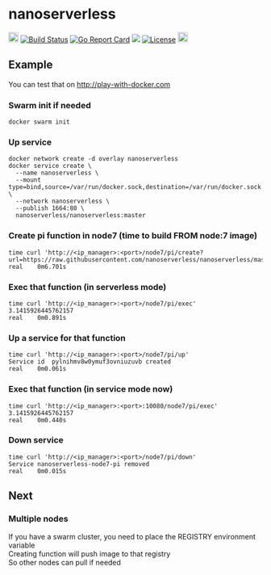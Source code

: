 # nanoserverless
<a href="https://hub.docker.com/r/nanoserverless/nanoserverless" target="blank"><img src="https://upload.wikimedia.org/wikipedia/commons/7/79/Docker_(container_engine)_logo.png" height="20"/></a>
[![Build Status](https://travis-ci.org/nanoserverless/nanoserverless.svg?branch=master)](https://travis-ci.org/nanoserverless/nanoserverless)
[![Go Report Card](https://goreportcard.com/badge/nanoserverless/nanoserverless)](http://goreportcard.com/report/nanoserverless/nanoserverless)
[![](https://images.microbadger.com/badges/image/nanoserverless/nanoserverless.svg)](https://microbadger.com/images/nanoserverless/nanoserverless)
[![License](https://img.shields.io/badge/license-MIT-blue.svg)](https://github.com/nanoserverless/nanoserverless/blob/master/LICENSE.md)
<a href="https://travis-ci.org/nanoserverless/nanoserverless" target="blank"><img src="https://travis-ci.org/nanoserverless/nanoserverless.svg?branch=master" height="20"/></a>

## Example
You can test that on http://play-with-docker.com

### Swarm init if needed
```
docker swarm init
```

### Up service
```
docker network create -d overlay nanoserverless
docker service create \
  --name nanoserverless \
  --mount type=bind,source=/var/run/docker.sock,destination=/var/run/docker.sock \
  --network nanoserverless \
  --publish 1664:80 \
  nanoserverless/nanoserverless:master
```

### Create pi function in node7 (time to build FROM node:7 image)
```
time curl 'http://<ip_manager>:<port>/node7/pi/create?url=https://raw.githubusercontent.com/nanoserverless/nanoserverless/master/examples/pi/pi.js'
real    0m6.701s
```

### Exec that function (in serverless mode)
```
time curl 'http://<ip_manager>:<port>/node7/pi/exec'
3.1415926445762157
real    0m0.891s
```

### Up a service for that function
```
time curl 'http://<ip_manager>:<port>/node7/pi/up'
Service id  pylnihmv8w0ymuf3ovniuzuvb created
real    0m0.061s
```

### Exec that function (in service mode now)
```
time curl 'http://<ip_manager>:<port>:10080/node7/pi/exec'
3.1415926445762157
real    0m0.440s
```

### Down service
```
time curl 'http://<ip_manager>:<port>/node7/pi/down'
Service nanoserverless-node7-pi removed
real    0m0.015s
```

## Next
### Multiple nodes
If you have a swarm cluster, you need to place the REGISTRY environment variable  
Creating function will push image to that registry  
So other nodes can pull if needed  
